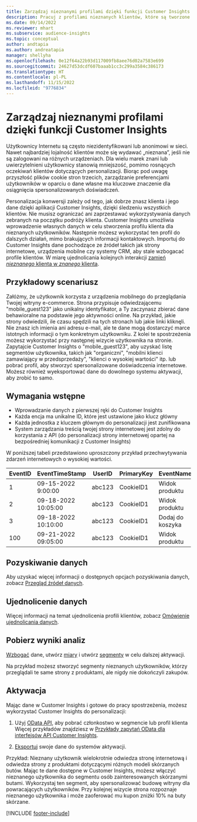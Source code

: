 ```yaml
---
title: Zarządzaj nieznanymi profilami dzięki funkcji Customer Insights
description: Pracuj z profilami nieznanych klientów, które są tworzone i zarządzane w Dynamics 365 Customer Insights.
ms.date: 09/14/2022
ms.reviewer: mhart
ms.subservice: audience-insights
ms.topic: conceptual
author: andtapia
ms.author: andreatapia
manager: shellyha
ms.openlocfilehash: 0e12f64a22b93d117009fb8aee76d02a7583e699
ms.sourcegitcommit: 24627d53dcdf607baaab1cc3c299a3584c386173
ms.translationtype: HT
ms.contentlocale: pl-PL
ms.lasthandoff: 11/15/2022
ms.locfileid: "9776834"
---
```

# <a name="manage-unknown-profiles-with-customer-insights"></a>Zarządzaj nieznanymi profilami dzięki funkcji Customer Insights

Użytkownicy Internetu są często niezidentyfikowani lub anonimowi w sieci. Nawet najbardziej lojalność klientów może się wydawać „nieznana”, jeśli nie są zalogowani na różnych urządzeniach. Dla wielu marek znani lub uwierzytelnieni użytkownicy stanowią mniejszość, pomimo rosnących oczekiwań klientów dotyczących personalizacji. Biorąc pod uwagę przyszłość plików cookie stron trzecich, zarządzanie preferencjami użytkowników w oparciu o dane własne ma kluczowe znaczenie dla osiągnięcia spersonalizowanych doświadczeń.

Personalizacja konwersji zależy od tego, jak dobrze znasz klienta i jego dane dzięki aplikacji Customer Insights, dzięki śledzeniu wszystkich klientów.  Nie musisz ograniczać ani zaprzestawać wykorzystywania danych zebranych na początku podróży klienta. Customer Insights umożliwia wprowadzenie własnych danych w celu stworzenia profilu klienta dla nieznanych użytkowników. Następnie możesz wykorzystać ten profil do dalszych działań, mimo brakujących informacji kontaktowych. Importuj do Customer Insights dane pochodzące ze źródeł takich jak strony internetowe, urządzenia mobilne czy systemy CRM, aby stale wzbogacać profile klientów. W miarę ujednolicania kolejnych interakcji [zamień *nieznanego* klienta w *znanego* klienta](unknown-to-known.md).

## <a name="sample-scenario"></a>Przykładowy scenariusz

Załóżmy, że użytkownik korzysta z urządzenia mobilnego do przeglądania Twojej witryny e-commerce. Strona przypisuje odwiedzającemu "mobile_guest123" jako unikalny identyfikator, a Ty zaczynasz zbierać dane behawioralne na podstawie jego aktywności online. Na przykład, jakie strony odwiedzili, ile czasu spędzili na tych stronach lub jakie linki kliknęli. Nie znasz ich imienia ani adresu e-mail, ale te dane mogą dostarczyć marce istotnych informacji o tym konkretnym użytkowniku. Z kolei te spostrzeżenia możesz wykorzystać przy następnej wizycie użytkownika na stronie. Zapytajcie Customer Insights o "mobile_guest123", aby uzyskać listę segmentów użytkownika, takich jak "organiczni", "mobilni klienci zamawiający w przedsprzedaży", "klienci o wysokiej wartości" itp. lub pobrać profil, aby stworzyć spersonalizowane doświadczenia internetowe. Możesz również wyeksportować dane do dowolnego systemu aktywacji, aby zrobić to samo.

## <a name="prerequisites"></a>Wymagania wstępne

- Wprowadzanie danych z pierwszej ręki do Customer Insights
- Każda encja ma unikalne ID, które jest ustawione jako klucz główny
- Każda jednostka z kluczem głównym do personalizacji jest zunifikowana
- System zarządzania treścią twojej strony internetowej jest zdolny do korzystania z API (do personalizacji strony internetowej opartej na bezpośredniej komunikacji z Customer Insights)

W poniższej tabeli przedstawiono uproszczony przykład przechwytywania zdarzeń internetowych o wysokiej wartości.

|EventID|EventTimeStamp|UserID|PrimaryKey|EventName|
|--|--|--|--|--|
|1|09-15-2022 9:00:00|abc123|CookieID1|Widok produktu|
|2|09-18-2022 10:05:00|abc123|CookieID1|Widok produktu|
|3|09-18-2022 10:10:00|abc123|CookieID1|Dodaj do koszyka|
|100|09-21-2022 09:05:00|abc123|CookieID1|Widok produktu|

## <a name="data-ingestion"></a>Pozyskiwanie danych

Aby uzyskać więcej informacji o dostępnych opcjach pozyskiwania danych, zobacz [Przegląd źródeł danych](data-sources.md).

## <a name="data-unification"></a>Ujednolicenie danych

Więcej informacji na temat ujednolicenia profili klientów, zobacz [Omówienie ujednolicania danych](data-unification.md).

## <a name="get-insights"></a>Pobierz wyniki analiz

[Wzbogać](enrichment-hub.md) dane, utwórz [miary](measures.md) i utwórz [segmenty](segments.md) w celu dalszej aktywacji.

Na przykład możesz stworzyć segmenty nieznanych użytkowników, którzy przeglądali te same strony z produktami, ale nigdy nie dokończyli zakupów.

## <a name="activation"></a>Aktywacja

Mając dane w Customer Insights i gotowe do pracy spostrzeżenia, możesz wykorzystać Customer Insights do personalizacji:

1. Użyj [OData API](apis.md), aby pobrać członkostwo w segmencie lub profil klienta Więcej przykładów znajdziesz w [Przykłady zapytań OData dla interfejsów API Customer Insights](odata-examples.md).

1. [Eksportuj](export-destinations.md) swoje dane do systemów aktywacji.

Przykład: Nieznany użytkownik wielokrotnie odwiedza stronę internetową i odwiedza strony z produktami dotyczącymi różnych modeli skórzanych butów. Mając te dane dostępne w Customer Insights, możesz włączyć nieznanego użytkownika do segmentu osób zainteresowanych skórzanymi butami. Wykorzystaj ten segment, aby spersonalizować budowę witryny dla powracających użytkowników. Przy kolejnej wizycie strona rozpoznaje nieznanego użytkownika i może zaoferować mu kupon zniżki 10% na buty skórzane.

[!INCLUDE [footer-include](includes/footer-banner.md)]

